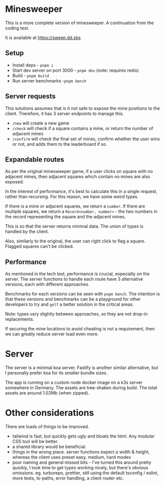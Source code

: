 # Minesweeper

This is a more complete version of minesweeper. A continuation from the coding test.

It is available at https://sweep.dd.sbs

## Setup

- Install deps - `pnpm i`
- Start dev server on port 3000 - `pnpm dev` (note: requires redis)
- Build - `pnpm build`
- Run server benchmarks -`pnpm bench`

## Server requests

This solutions assumes that is it not safe to expose the mine positions to the client.
Therefore, it has 3 server endpoints to manage this.

- `/new` will create a new game
- `/check` will check if a square contains a mine, or return the number of adjacent mines
- `/confirm` will check the final set of mines, confirm whether the user wins or not, and adds them to the leaderboard if so.

## Expandable routes

As per the original minesweeper game, if a user clicks on square with no adjacent mines, then adjacent squares which contain no mines are also exposed.

In the interest of performance, it's best to calculate this in a single request, rather than recursing. For this reason, we have some weird types.

If there is a mine or adjacent squares, we return a `number`. If there are multiple squares, we return a `Record<number, number>` - the two numbers in the record representing the square and the adjacent mines.

This is so that the server returns minimal data. The union of types is handled by the client.

Also, similarly to the original, the user can right click to flag a square. Flagged squares can't be clicked.

## Performance

As mentioned in the tech test, performance is crucial, especially on the server. The server functions to handle each route have 3 alternative versions, each with different approaches.

Benchmarks for each versions can be seen with `pnpm bench`. The intention is that these versions and benchmarks can be a playground for other developers to try and `golf` a better solution in the critical areas.

Note: types vary slightly between approaches, so they are not drop-in replacements.

If securing the mine locations to avoid cheating is not a requirement, then we can greatly reduce server load even more.

# Server

The server is a minimal koa server. Fastify is another similar alternative, but I personally prefer koa for its smaller bundle sizes.

The app is running on a custom node docker image on a k3s server somewhere in Germany. The assets are tree-shaken during build.
The total assets are around 1.02Mb (when zipped).

# Other considerations

There are loads of things to be improved.

- tailwind is fast, but quickly gets ugly and bloats the html. Any modular CSS tool will be better.
- a shared library would be beneficial.
- things in the wrong place. server functions expect a width & height, whereas the client uses preset easy, medium, hard modes
- poor naming and general missed bits - I've turned this around pretty quickly, I took time to get types working nicely, but there's obvious omissions. eg. turborepo, prettier, still using the default tsconfig / eslint, more tests, ts-paths, error handling, a client router etc.
